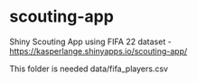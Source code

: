 # scouting-app
Shiny Scouting App using FIFA 22 dataset - https://kasperlange.shinyapps.io/scouting-app/

This folder is needed
data/fifa_players.csv
